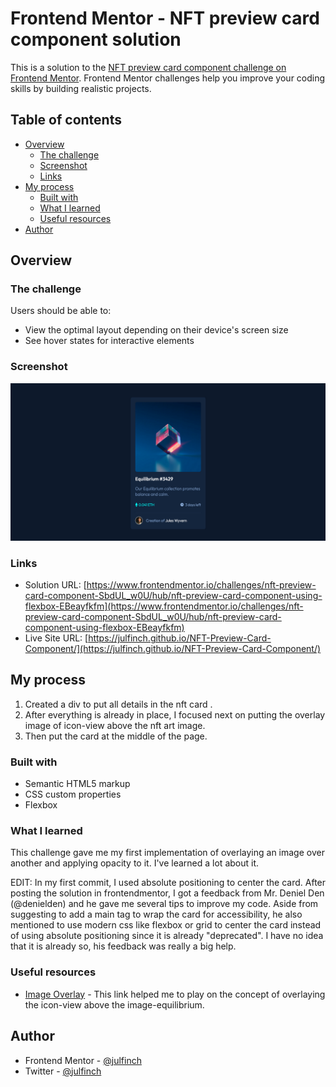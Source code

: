# Frontend Mentor - NFT preview card component solution

This is a solution to the [NFT preview card component challenge on Frontend Mentor](https://www.frontendmentor.io/challenges/nft-preview-card-component-SbdUL_w0U). Frontend Mentor challenges help you improve your coding skills by building realistic projects. 

## Table of contents

- [Overview](#overview)
  - [The challenge](#the-challenge)
  - [Screenshot](#screenshot)
  - [Links](#links)
- [My process](#my-process)
  - [Built with](#built-with)
  - [What I learned](#what-i-learned)
  - [Useful resources](#useful-resources)
- [Author](#author)

## Overview

### The challenge

Users should be able to:

- View the optimal layout depending on their device's screen size
- See hover states for interactive elements

### Screenshot

![](./screenshot.png)

### Links

- Solution URL: [https://www.frontendmentor.io/challenges/nft-preview-card-component-SbdUL_w0U/hub/nft-preview-card-component-using-flexbox-EBeayfkfm](https://www.frontendmentor.io/challenges/nft-preview-card-component-SbdUL_w0U/hub/nft-preview-card-component-using-flexbox-EBeayfkfm)
- Live Site URL: [https://julfinch.github.io/NFT-Preview-Card-Component/](https://julfinch.github.io/NFT-Preview-Card-Component/)

## My process

1. Created a div to put all details in the nft card .
2. After everything is already in place, I focused next on putting the overlay image of icon-view above the nft art image.
3. Then put the card at the middle of the page.
### Built with

- Semantic HTML5 markup
- CSS custom properties
- Flexbox

### What I learned

This challenge gave me my first implementation of overlaying an image over another and applying opacity to it. I've learned a lot about it.

EDIT:
In my first commit, I used absolute positioning to center the card. After posting the solution in frontendmentor, I got a feedback from Mr. Deniel Den (@denielden) and he gave me several tips to improve my code. Aside from suggesting to add a main tag to wrap the card for accessibility, he also mentioned to use modern css like flexbox or grid to center the card instead of using absolute positioning since it is already "deprecated". I have no idea that it is already so, his feedback was really a big help.

### Useful resources

- [Image Overlay](https://www.w3schools.com/howto/tryit.asp?filename=tryhow_css_image_overlay_opacity) - This link helped me to play on the concept of overlaying the icon-view above the image-equilibrium.

## Author

- Frontend Mentor - [@julfinch](https://www.frontendmentor.io/profile/julfinch)
- Twitter - [@julfinch](https://www.twitter.com/julfinch)

